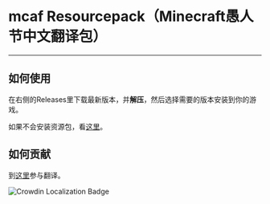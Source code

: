 # mcaf Resourcepack（Minecraft愚人节中文翻译包）

----

## 如何使用

在右侧的Releases里下载最新版本，并**解压**，然后选择需要的版本安装到你的游戏。

如果不会安装资源包，看[这里](https://zh.minecraft.wiki/?curid=10215#%E4%BD%BF%E7%94%A8%E8%B5%84%E6%BA%90%E5%8C%85)。

## 如何贡献

到[这里](https://crowdin.com/project/mcaf-resourcepack)参与翻译。

![Crowdin Localization Badge](https://badges.crowdin.net/mcaf-resourcepack/localized.svg)
